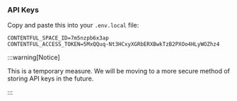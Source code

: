 ### API Keys

Copy and paste this into your `.env.local` file:

```plaintext title=".env.local"
CONTENTFUL_SPACE_ID=7m5nzpb6x3ap
CONTENTFUL_ACCESS_TOKEN=5MxQQuq-Nt3HCxyXGRbERXBwkTzB2PXOo4HLyWOZhz4
```

:::warning[Notice]

This is a temporary measure. We will be moving to a more secure method of storing API keys in the future.

:::
